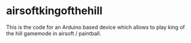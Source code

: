# airsoftkingofthehill
This is the code for an Arduino based device which allows to play king of the hill gamemode in airsoft / paintball.
